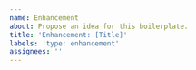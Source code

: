 ```yaml
---
name: Enhancement
about: Propose an idea for this boilerplate.
title: 'Enhancement: [Title]'
labels: 'type: enhancement'
assignees: ''
---
```

